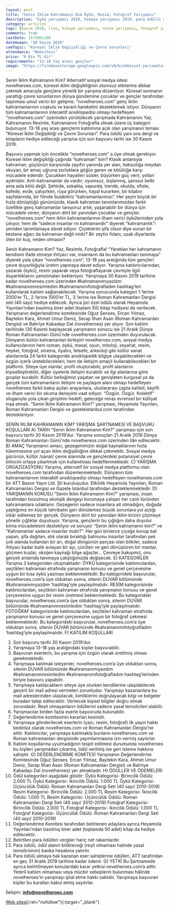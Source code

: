 ```yaml
---
layout: post
title: "Senin İklim Kahramanın Kim Öykü, Resim, Fotograf Yarışması"
description: "öykü yarışması 2019, hikaye yarışması 2019, para ödüllü yarışmalar 2019"
category: articles
tags: [kasım 2019, lise, hikaye yarışması, resim yarışması, fotograf yarışması]
comments: true
lastDate: 1575061200
dateHuman: "30 Kasım 2019"
comTopic: "Küresel İklim Değişikliği ve Çevre Sorunları"
attendance: "Websitesi"
price: "9 Bin TL'dir"
requirements: "13-18 Yaş arası gençler"
image: "https://firebasestorage.googleapis.com/v0/b/edebiyat-yarismalari.appspot.com/o/senin-iklim-kahramanin-kim-oyku-fotograf-resim-yarismasi.jpg?alt=media&token=85aa0097-4f73-4a2c-8831-eac10773c7e7"
---
```


Senin İklim Kahramanın Kim?
Alternatif sosyal medya sitesi novelheroes.com, küresel iklim değişikliğinin olumsuz etkilerine dikkat çekmek amacıyla gençlere yönelik bir yarışma düzenliyor.
Küresel ısınmanın yarattığı çevre sorunlarının dünya gündemine çocuklar ve gençler tarafından taşınması umut verici bir gelişme. “novelheroes.com” genç iklim kahramanlarının coşkulu ve kararlı hareketini desteklemek istiyor. Dünyanın tüm kahramanlarının interaktif ansiklopedisi olmayı hedefleyen “novelheroes.com” üzerinden yürütülecek yarışmada Kahramanını Yaz, Kahramanını Resimle, Kahramanını Fotoğrafla olmak üzere üç kategori bulunuyor.
13-18 yaş arası gençlerin katılımına açık olan yarışmanın teması “Küresel İklim Değişikliği ve Çevre Sorunları”. 
Para ödülü yanı sıra dergi ve kitapların hediye edileceği yarışma için son başvuru tarihi ise 30 Kasım 2019. 

Başvuru yapmak için öncelikle “novelheroes.com” a üye olmak gerekiyor.
Küresel iklim değişikliği çağında “kahraman” kim?
Klasik anlamıyla kahraman, güçlünün karşısında zayıfın yanında yer alan, haksızlığa meydan okuyan, bir amaç uğruna zorluklara göğüs geren ve kötülüğe karşı mücadele edendir. Çocukken hayalleri süsler, büyürken güç verir, yolları aydınlatır. Anti-kahramanlar da vardır; uyumsuz, dışlanmış, şanssız belki ama asla kötü değil. Şehirde, sokakta, vapurda, trende, okulda, ofiste, kafede, evde, çalışırken, rüya görürken, hayal kurarken, bir kitabın sayfalarında, bir filmde bulabiliriz “kahramanlarımızı”.
Her şeyin büyük bir hızla dönüştüğü günümüzde, klasik kahraman tanımlarımızdan farklı özellikle genç kahramanlar tanıyoruz artık; yaşanabilir bir dünya için mücadele veren, dünyanın dört bir yanından çocuklar ve gençler. “novelheroes.com” hem iklim kahramanlarının ilham verici öykülerinden yola çıkıyor, hem de “sadece insanlar mı kahramandır” diyerek “kahramanlık”ı yeniden tanımlamaya davet ediyor. Çiçeklerini şifa olsun diye sunan bir kestane ağacı da kahraman değil midir? Bir zeytin fidanı, uzak diyarlarda öten bir kuş, neden olmasın?

Senin Kahramanın Kim? Yaz, Resimle, Fotoğrafla!
“Yaratılan her kahramanın kendisini ifade etmeye ihtiyacı var, insanların da bu kahramanları tanımaya” diyerek yola çıkan “novelheroes.com”, 13-18 yaş aralığında tüm gençleri çevre duyarlılığıyla üretim yapmaya davet ediyor. Yarışma katılımcılarından, yazarak (öykü), resim yaparak veya fotoğraflayarak çevreyle ilgili duyarlılıklarını yansıtmaları bekleniyor. 
Yarışmaya 30 Kasım 2019 tarihine kadar novelheroes.com üzerinden #kahramanımıyazdım #kahramanımıresimledim #kahramanımıfotoğrafladım hashtag’leri
kullanılarak katılım sağlanabilecek.
Yarışma sonucunda kategori 1.’lerine 2000’er TL, 2.’lerine 1000’er TL, 3.’lerine ise Roman Kahramanları Dergisi seti (40 sayı) hediye edilecek. Ayrıca jüri özel ödülü olarak Heyamola Yayınları’ndan basılmış birer adet (toplam 50) kitap hediyesi de verilecek. Yarışmanın değerlendirme komitesinde Oğuz Şenses, Ercan Yılmaz, Baytekin Kara, Ahmet Umur Deniz, Serap İlhan Asan (Roman Kahramanları Dergisi) ve Bahriye Kabadayı Dal (novelheroes) yer alıyor. Son katılım tarihinde (30 Kasım) başlayacak yarışmanın sonucu ise 21 Aralık Dünya Roman Kahramanları Günü’nde novelheroes.com üzerinden duyurulacak.
Dünyanın bütün kahramanları birleşin!
novelheroes.com, sosyal medya kullanıcılarının hem roman, öykü, masal, oyun, mitoloji, seyahat, resim, heykel, fotoğraf, sinema, tiyatro, felsefe, arkeoloji gibi kültür sanat alanlarında 24 farklı kategoride ansiklopedik bilgiye ulaşabilecekleri ve özgün içerik üretebilecekleri; hem de iletişim amaçlı kullanabilecekleri bir platform. Siteye üye olanlar, profil oluşturabilir, profil alanlarını kişiselleştirebilir, diğer üyelerle iletişim kurabilir ve ilgi
alanlarına göre gruplar kurabilir. Kültür belleğimizi yaşatan ve genişleten kurgusal ya da gerçek tüm kahramanların iletişim ve paylaşım alanı olmayı hedefleyen novelheroes farklı bakış açıları arayanlara, uluslararası çapta kaliteli, keyifli ve ilham verici bir okuma deneyimi vaat ediyor. “Özgün.
Özgür. Kolektif” sloganıyla yola çıkan girişimin hedefi, geleceğe miras evrensel bir külliyat inşa etmek.
“Senin İklim Kahramanın Kim?” yarışması, Heyamola Yayınları, Roman Kahramanları Dergisi ve gazeteistanbul.com tarafından destekleniyor.

SENİN İKLİM KAHRAMANIN KİM?
YARIŞMA ŞARTNAMESİ VE BAŞVURU KOŞULLARI
A) TARİH
“Senin İklim Kahramanın Kim?” yarışması için son başvuru tarihi 30 Kasım 2019’dur.
Yarışma sonuçları 21 Aralık 2019 Dünya Roman Kahramanları Günü’nde novelhereos.com
üzerinden ilân edilecektir.
B) AMAÇ
Yarışmanın amacı, gezegenimizin doğal kaynaklarının hızla tükenmesine yol açan iklim
değişikliğine dikkat çekmektir. Sosyal medya gücünün, kültür /sanat/ çevre alanında ve
gençlerdeki potansiyel çevre bilincini ortaya çıkartmak için kullanılması hedeflenmektedir.
C) YARIŞMA ORGAZİZASYONU
Yarışma, alternatif bir sosyal medya platformu olan novelheroes.com tarafından
düzenlenmektedir. Dünyanın tüm kahramanlarının interaktif ansiklopedisi olmayı 
hedefleyen novelheroes.com bir ATT Basım Yayın Ltd. Şti kuruluşudur. Etkinlik Heyamola
Yayınları, Roman Kahramanları Dergisi ve Gazete İstanbul tarafından desteklenmektedir.
D) YARIŞMANIN KONUSU
“Senin İklim Kahramanın Kim?” yarışması, insan tarafından bozulmuş ekolojik dengeyi
korumaya çalışan her canlı türünden kahramanlara odaklanır. Gezegenin sadece insanlara
ait olmadığını, doğada yaptığımız en küçük tahribatın geri dönülemez büyük sorunlara yol
açtığı inkâr edilemez bir gerçek. Dünyanın dört bir yanından iklim krizini çözmeye yönelik
çığlıklar duyuluyor. Yarışma, gençlerin bu çığlığını daha duyulur kılma mücadelesini
destekliyor ve soruyor “Senin iklim kahramanın kim?” ve “Kahramanlar sadece insanlar
mıdır?”. Her gün binlerce çiçeğe konup bal yapan, şifa dağıtan, atık olarak bıraktığı balmumu
insanlar tarafından pek çok alanda kullanılan bir arı, doğal döngünün parçası olan bitkiler,
sadece ihtiyacı kadar balık avlayan bir ayı, çürüten ve geri dönüştüren bir mantar, göçmen
kuşlar, oksijen kaynağı bilge ağaçlar… Çevreye bakışımız, onu gerçek anlamda tanımaya
çalıştığımızda değişecek.
E) KATEGORİLER
Yarışma 3 kategoriden oluşmaktadır:
ÖYKÜ kategorisinde katılımcılardan, seçtikleri kahraman etrafında yarışmanın konusu ve
genel çerçevesine uygun bir kısa öykü yazması beklenmektedir. Bu kategorideki başvurular,
novelheroes.com’a üye olduktan sonra, sitenin DUVAR bölümünde #kahramanımıyazdım
‘hashtag’iyle paylaşılmalıdır.
RESİM kategorisinde katılımcılardan, seçtikleri kahraman etrafında yarışmanın konusu ve
genel çerçevesine uygun bir resim üretmesi beklenmektedir. Bu kategorideki başvurular,
novelheroes.com’a üye olduktan sonra, sitenin DUVAR bölümünde
#kahramanımıresimledim ‘hashtag’iyle paylaşılmalıdır.
FOTOĞRAF kategorisinde katılımcılardan, seçtikleri kahraman etrafında yarışmanın konusu
ve genel çerçevesine uygun bir fotoğraf çekmesi beklenmektedir. Bu kategorideki başvurular,
novelheroes.com’a üye olduktan sonra, sitenin DUVAR bölümünde
#kahramanımıfotoğrafladım ‘hashtag’iyle paylaşılmalıdır.
F) KATILIM KOŞULLARI
1. Son başvuru tarihi 30 Kasım 2019’dur.
2. Yarışmaya 13-18 yaş aralığındaki kişiler başvurabilir.
3. Başvuran eserlerin, bu yarışma için özgün olarak üretilmiş olması gerekmektedir.
4. Yarışmaya katılmak isteyenler, novelheroes.com’a üye olduktan sonra, sitenin DUVAR
bölümünde #kahramanımıyazdım #kahramanımıresimledim #kahramanımıfotoğrafladım
hashtag’lerinden biriyle başvuru yapabilir.
5. Yarışmaya katılacakların siteye üye olurken kendilerine ulaşılabilecek geçerli bir mail
adresi vermeleri zorunludur. Yarışmayı kazananlara bu mail adreslerinden ulaşılacak,
kimliklerini doğrulayacak bilgi ve belgeler buradan talep edilecektir. Verilecek kişisel
bilgiler doğru olmak zorundadır. Reşit olmayanların ödüllerini sadece yasal temsilcileri
alabilir.
6. Yarışmacılar birden fazla eserle başvuruda bulunabilir.
7. Değerlendirme komitesinin kararları kesindir.
8. Yarışmaya gönderilecek eserlerin (yazı, resim, fotoğraf) ilk yayın hakkı bedelsiz olarak
novelheroes.com ve Roman Kahramanları Dergisi’ne aittir. Katılımcılar, yarışmaya
katılmakla bunların novelheroes.com ve Roman kahramanları dergisinde yayımlanmasına
izin vermiş sayılırlar.
9. Katılım koşullarına uyulmadığının tespit edilmesi durumunda novelheroes bu kişileri
yarışmadan çıkarma, ödül verilmiş ise geri isteme hakkına sahiptir.
G) DEĞERLENDİRME KOMİTESİ
Yarışmanın Değerlendirme Komitesinde Oğuz Şenses, Ercan Yılmaz, Baytekin Kara, Ahmet
Umur Deniz, Serap İlhan Asan (Roman Kahramanları Dergisi) ve Bahriye Kabadayı Dal
(novelheroes) yer almaktadır.
H) ÖDÜLLER VE ÖDEMELERİ
1. Ödül kategorileri aşağıdaki gibidir:
Öykü Kategorisi- Birincilik Ödülü: 2.000 TL
Öykü Kategorisi- İkincilik Ödülü: 1.000 TL
Öykü Kategorisi- Üçüncülük Ödülü: Roman Kahramanları Dergi Seti (40 sayı/ 2010-2019)
Resim Kategorisi- Birincilik Ödülü: 2.000 TL
Resim Kategorisi- İkincilik Ödülü: 1.000 TL
Resim Kategorisi- Üçüncülük Ödülü: Roman Kahramanları Dergi Seti (40 sayı/ 2010-2019)
Fotoğraf Kategorisi- Birincilik Ödülü: 2.000 TL
Fotoğraf Kategorisi- İkincilik Ödülü: 1.000 TL
Fotoğraf Kategorisi- Üçüncülük Ödülü: Roman Kahramanları Dergi Seti (40 sayı/ 2010-2019)
2. Değerlendirme Komitesi tarafından belirlenen adaylara ayrıca Heyamola Yayınları’ndan
basılmış birer adet (toplamda 50 adet) kitap da hediye edilecektir.
3. Belirtilen para ödülleri vergiler hariç net rakamlardır.
4. Para ödülü, ödül alanın bildireceği (reşit olmaması halinde yasal temsilcisinin) banka
hesabına yatırılır.
5. Para ödülü almaya hak kazanan eser sahiplerine ödülleri, ATT tarafından en geç 31 Aralık
2019 tarihine kadar ödenir.
G) YETKİ
Bu Şartnamede ayrıca belirtilmeyen konulardaki karar yetkisi novelheroes.com’a aittir.
Yeterli katılım olmaması veya mücbir sebeplerin bulunması hâlinde novelheroes’in
yarışmayı iptal etme hakkı saklıdır. Yarışmaya başvuran kişiler bu kuralları kabul etmiş
sayılırlar. 

İletişim: **info@novelheroes.com**

[Web sitesi](http://www.novelheroes.com?utm_source=edebiyatyarismalari.com&utm_medium=affiliate&utm_campaign=cpc){:rel="nofollow"}{:target="_blank"}
